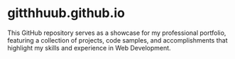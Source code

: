 # gitthhuub.github.io
 This GitHub repository serves as a showcase for my professional portfolio, featuring a collection of projects, code samples, and accomplishments that highlight my skills and experience in Web Development.
